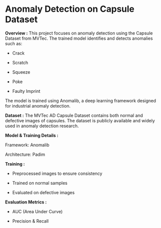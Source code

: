 # **Anomaly Detection on Capsule Dataset**

**Overview :**
This project focuses on anomaly detection using the Capsule Dataset from MVTec. The trained model identifies and detects anomalies such as:

* Crack

* Scratch

* Squeeze

* Poke

* Faulty Imprint

The model is trained using Anomalib, a deep learning framework designed for industrial anomaly detection.

**Dataset :** The MVTec AD Capsule Dataset contains both normal and defective images of capsules. The dataset is publicly available and widely used in anomaly detection research.

**Model & Training Details :**

Framework: Anomalib

Architecture: Padim

**Training :**

* Preprocessed images to ensure consistency

* Trained on normal samples

* Evaluated on defective images

**Evaluation Metrics :**

* AUC (Area Under Curve)

* Precision & Recall
